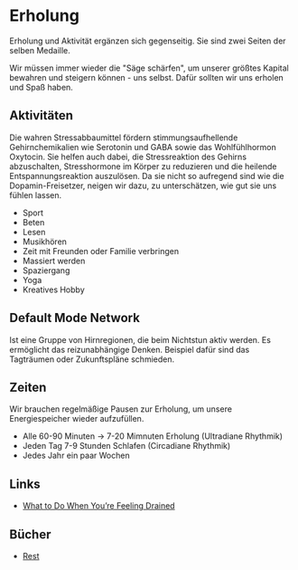 # Erholung

Erholung und Aktivität ergänzen sich gegenseitig. Sie sind zwei Seiten der selben Medaille.

Wir müssen immer wieder die "Säge schärfen", um unserer größtes Kapital bewahren und steigern können - uns selbst. Dafür sollten wir uns erholen und Spaß haben. 

## Aktivitäten

Die wahren Stressabbaumittel fördern stimmungsaufhellende Gehirnchemikalien wie Serotonin und GABA sowie das Wohlfühlhormon Oxytocin. Sie helfen auch dabei, die Stressreaktion des Gehirns abzuschalten, Stresshormone im Körper zu reduzieren und die heilende Entspannungsreaktion auszulösen. Da sie nicht so aufregend sind wie die Dopamin-Freisetzer, neigen wir dazu, zu unterschätzen, wie gut sie uns fühlen lassen.

- Sport
- Beten
- Lesen
- Musikhören
- Zeit mit Freunden oder Familie verbringen
- Massiert werden
- Spaziergang
- Yoga
- Kreatives Hobby

## Default Mode Network

Ist eine Gruppe von Hirnregionen, die beim Nichtstun aktiv werden. Es ermöglicht das reizunabhängige Denken. Beispiel dafür sind das Tagträumen oder Zukunftspläne schmieden.

## Zeiten

Wir brauchen regelmäßige Pausen zur Erholung, um unsere Energiespeicher wieder aufzufüllen.

- Alle 60-90 Minuten -> 7-20 Mimnuten Erholung (Ultradiane Rhythmik)
- Jeden Tag 7-9 Stunden Schlafen (Circadiane Rhythmik)
- Jedes Jahr ein paar Wochen

## Links

- [What to Do When You’re Feeling Drained](https://zenhabits.net/drained/)

## Bücher

- [Rest](https://www.goodreads.com/book/show/29502354-rest)